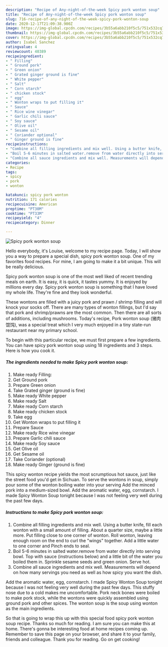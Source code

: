 ```yaml
---
description: "Recipe of Any-night-of-the-week Spicy pork wonton soup"
title: "Recipe of Any-night-of-the-week Spicy pork wonton soup"
slug: 716-recipe-of-any-night-of-the-week-spicy-pork-wonton-soup
date: 2020-12-17T21:09:38.900Z
image: https://img-global.cpcdn.com/recipes/3b55a6abb210f5c5/751x532cq70/spicy-pork-wonton-soup-recipe-main-photo.jpg
thumbnail: https://img-global.cpcdn.com/recipes/3b55a6abb210f5c5/751x532cq70/spicy-pork-wonton-soup-recipe-main-photo.jpg
cover: https://img-global.cpcdn.com/recipes/3b55a6abb210f5c5/751x532cq70/spicy-pork-wonton-soup-recipe-main-photo.jpg
author: Isabel Sanchez
ratingvalue: 4
reviewcount: 40389
recipeingredient:
- " Filling"
- " Ground pork"
- " Green onion"
- " Grated ginger ground is fine"
- " White pepper"
- " Salt"
- " Corn starch"
- " chicken stock"
- " egg"
- " Wonton wraps to put filling it"
- " Sauce"
- " Rice wine vinegar"
- " Garlic chili sauce"
- " Soy sauce"
- " Olive oil"
- " Sesame oil"
- " Coriander optional"
- " Ginger ground is fine"
recipeinstructions:
- "Combine all filling ingredients and mix well. Using a butter knife, fill each wonton with a small amount of filling. About a quarter size, maybe a little more. Put filling close to one corner of wonton. Roll wonton, leaving enough room on the end to curl the &#34;wings&#34; together. Add a little water to one corner and Pinch ends to seal."
- "Boil 5-6 minutes in salted water.remove from water directly into serving bowl. Top with sauce (instructions below) and a little bit of the water you boiled them in. Sprinkle sesame seeds and green onion. Serve hot."
- "Combine all sauce ingredients and mix well. Measurements will depend on how many servings you need as well as how spicy you want the dish."
categories:
- Recipe
tags:
- spicy
- pork
- wonton

katakunci: spicy pork wonton 
nutrition: 171 calories
recipecuisine: American
preptime: "PT30M"
cooktime: "PT33M"
recipeyield: "4"
recipecategory: Dinner

---
```



![Spicy pork wonton soup](https://img-global.cpcdn.com/recipes/3b55a6abb210f5c5/751x532cq70/spicy-pork-wonton-soup-recipe-main-photo.jpg)

Hello everybody, it's Louise, welcome to my recipe page. Today, I will show you a way to prepare a special dish, spicy pork wonton soup. One of my favorites food recipes. For mine, I am going to make it a bit unique. This will be really delicious.

Spicy pork wonton soup is one of the most well liked of recent trending meals on earth. It is easy, it is quick, it tastes yummy. It is enjoyed by millions every day. Spicy pork wonton soup is something that I have loved my whole life. They're fine and they look wonderful.

These wontons are filled with a juicy pork and prawn / shrimp filling and will knock your socks off. There are many types of wonton fillings, but I&#39;d say that pork and shrimp/prawns are the most common. Then there are all sorts of additions, including mushrooms. Today&#39;s recipe, Pork wonton soup (猪肉馄饨), was a special treat which I very much enjoyed in a tiny state-run restaurant near my primary school.


To begin with this particular recipe, we must first prepare a few ingredients. You can have spicy pork wonton soup using 18 ingredients and 3 steps. Here is how you cook it.

<!--inarticleads1-->

##### The ingredients needed to make Spicy pork wonton soup:

1. Make ready  Filling:
1. Get  Ground pork
1. Prepare  Green onion
1. Take  Grated ginger (ground is fine)
1. Make ready  White pepper
1. Make ready  Salt
1. Make ready  Corn starch
1. Make ready  chicken stock
1. Take  egg
1. Get  Wonton wraps to put filling it
1. Prepare  Sauce
1. Make ready  Rice wine vinegar
1. Prepare  Garlic chili sauce
1. Make ready  Soy sauce
1. Get  Olive oil
1. Get  Sesame oil
1. Take  Coriander (optional)
1. Make ready  Ginger (ground is fine)


This spicy wonton recipe yields the most scrumptious hot sauce, just like the street food you&#39;d get in Sichuan. To serve the wontons in soup, simply pour some of the wonton boiling water into your serving Add the minced pork into a medium-sized bowl. Add the aromatic water, egg, cornstarch. I made Spicy Wonton Soup tonight because I was not feeling very well during the past few days. 

<!--inarticleads2-->

##### Instructions to make Spicy pork wonton soup:

1. Combine all filling ingredients and mix well. Using a butter knife, fill each wonton with a small amount of filling. About a quarter size, maybe a little more. Put filling close to one corner of wonton. Roll wonton, leaving enough room on the end to curl the &#34;wings&#34; together. Add a little water to one corner and Pinch ends to seal.
1. Boil 5-6 minutes in salted water.remove from water directly into serving bowl. Top with sauce (instructions below) and a little bit of the water you boiled them in. Sprinkle sesame seeds and green onion. Serve hot.
1. Combine all sauce ingredients and mix well. Measurements will depend on how many servings you need as well as how spicy you want the dish.


Add the aromatic water, egg, cornstarch. I made Spicy Wonton Soup tonight because I was not feeling very well during the past few days. This stuffy nose due to a cold makes me uncomfortable. Pork neck bones were boiled to make pork stock, while the wontons were quickly assembled using ground pork and other spices. The wonton soup is the soup using wonton as the main ingredients. 

So that is going to wrap this up with this special food spicy pork wonton soup recipe. Thanks so much for reading. I am sure you can make this at home. There's gonna be interesting food at home recipes coming up. Remember to save this page on your browser, and share it to your family, friends and colleague. Thank you for reading. Go on get cooking!
